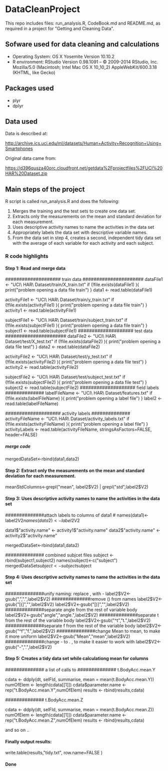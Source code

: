 # DataCleanProject
This repo includes files: run_analysis.R, CodeBook.md and README.md, as required
in a project for "Getting and Cleaning Data".




## Sofware used for data cleaning and calculations

* Operating System: OS X Yosemite Version 10.10.2
* R environment: 
RStudio
Version 0.98.1091 – © 2009-2014 RStudio, Inc.
Mozilla/5.0 (Macintosh; Intel Mac OS X 10_10_2) AppleWebKit/600.3.18 (KHTML, like Gecko)

## Packages used

* plyr
* dplyr

## Data used

Data is described at:

http://archive.ics.uci.edu/ml/datasets/Human+Activity+Recognition+Using+Smartphones

Original data came from: 

https://d396qusza40orc.cloudfront.net/getdata%2Fprojectfiles%2FUCI%20HAR%20Dataset.zip 

## Main steps of the project
R script is called run_analysis.R and does the following: 
 1. Merges the training and the test sets to create one data set.
 2. Extracts only the measurements on the mean and standard deviation for each measurement. 
 3. Uses descriptive activity names to name the activities in the data set
 4. Appropriately labels the data set with descriptive variable names. 
 5. From the data set in step 4, creates a second, independent tidy data set with the average of each variable for each activity and each subject.

### R code highlights
#### Step 1: Read and merge data
#################### train data ######################
dataFile1 <- "UCI\ HAR\ Dataset/train/X_train.txt"
if (!file.exists(dataFile1) ){
        print("problem opening a data file train")
}
data1 <- read.table(dataFile1)


activityFile1 <- "UCI\ HAR\ Dataset/train/y_train.txt"
if (!file.exists(activityFile1) ){
        print("problem opening a data file train")
}
activity1 <- read.table(activityFile1)


subjectFile1 <- "UCI\ HAR\ Dataset/train/subject_train.txt"
if (!file.exists(subjectFile1) ){
        print("problem opening a data file train")
}
subject1 <- read.table(subjectFile1)
#################### test data ######################
dataFile2 <- "UCI\ HAR\ Dataset/test/X_test.txt"
if (!file.exists(dataFile2) ){
        print("problem opening a data file test")
}
data2 <- read.table(dataFile2)


activityFile2 <- "UCI\ HAR\ Dataset/test/y_test.txt"
if (!file.exists(activityFile2) ){
        print("problem opening a data file test")
}
activity2 <- read.table(activityFile2)


subjectFile2 <- "UCI\ HAR\ Dataset/test/subject_test.txt"
if (!file.exists(subjectFile2) ){
        print("problem opening a data file test")
}
subject2 <- read.table(subjectFile2)
#################### field labels ##############
labelFileName <- "UCI\ HAR\ Dataset/features.txt"
if (!file.exists(labelFileName) ){
        print("problem opening a label file")
}
label2 <- read.table(labelFileName)

#################### activity labels ##############
activityFileName <- "UCI\ HAR\ Dataset/activity_labels.txt"
if (!file.exists(activityFileName) ){
        print("problem opening a label file")
}
activityLabels <- read.table(activityFileName, stringsAsFactors=FALSE, header=FALSE)

##### merge code
mergedDataSet<-rbind(data1,data2)

#### Step 2:  Extract only the measurements on the mean and standard deviation for each measurement.
meanStdColumns<-grepl("mean", label2$V2) | grepl("std",label2$V2)

#### Step 3: Uses descriptive activity names to name the activities in the data set
##############attach labels to columns of data1 #
names(data1)<-label2$V2
names(data2)<-label2$V2

data1$"activity.name" <- activity1$"activity.name"
data2$"activity.name" <- activity2$"activity.name"

mergedDataSet<-rbind(data1,data2)

############## combined subjcet files
subject <- rbind(subject1,subject2)
names(subject)<-c("subject")
mergedDataSet$subject <- subject$subject

#### Step 4:  Uses descriptive activity names to name the activities in the data set
##############unify naming: replace , with -
label2$V2<-gsub(",",".",label2$V2)
##############remove () from names
label2$V2<-gsub("[(]","",label2$V2)
label2$V2<-gsub("[)]","",label2$V2)
##############separate angle from the rest of variable body
label2$V2<-gsub("angle","angle.",label2$V2)
##############separate t from the rest of the variable body
label2$V2<-gsub("^t","t.",label2$V2)
##############separate f from the rest of the variable body
label2$V2<-gsub("^f","f.",label2$V2)
##############change Mean to mean, to make it more uniform
label2$V2<-gsub("Mean","mean",label2$V2)
##############change - to . , to make it easier to work with
label2$V2<-gsub("-",".",label2$V2)

#### Step 5: Creates a tidy data set while calculationg mean for columns

############## a list of calls to 
############## t.BodyAcc.mean.Y

cdata <- ddply(dt, selFld, summarise, mean = mean(t.BodyAcc.mean.Y))
numOfElem <- length(cdata[[1]]) 
cdata$parameter.name <- rep("t.BodyAcc.mean.Y",numOfElem) 
results <- rbind(results,cdata) 


############## t.BodyAcc.mean.Z 

cdata <- ddply(dt, selFld, summarise, mean = mean(t.BodyAcc.mean.Z))
numOfElem <- length(cdata[[1]]) 
cdata$parameter.name <- rep("t.BodyAcc.mean.Z",numOfElem) 
results <- rbind(results,cdata)

and so on ..
#### Finally output results:

write.table(results,"tidy.txt", row.name=FALSE )
#### Done
